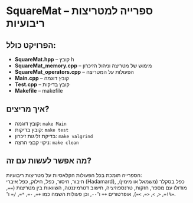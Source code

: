 # SquareMat – ספרייה למטריצות ריבועיות

## הפרויקט כולל:
- **SquareMat.hpp** – קובץ h  
- **SquareMat_memory.cpp** – מימוש של מטריצה וניהול הזיכרון  
- **SquareMat_operators.cpp** – הפעולות על המטריצה  
- **Main.cpp** – קובץ דוגמה  
- **Test.cpp** – קובץ בדיקות  
- **Makefile** – makefile
## איך מריצים?
- קובץ דוגמה: `make Main`  
- קובץ בדיקות: `make test`  
- בדיקת זליגות זיכרון: `make valgrind`  
- ניקוי קבצי הרצה: `make clean`  

## מה אפשר לעשות עם זה?
הספרייה תומכת בכל הפעולות הקלאסיות על מטריצות ריבועיות:  
חיבור, חיסור, כפל, חילוק, כפל איברי (Hadamard), כפל בסקלר (משמאל או מימין), מודולו עם מספר, חזקות, טרנספוזיציה, חישוב דטרמיננטה, השוואות בין מטריצות (`==`, `!=`, `<`, `>`, `<=`, `>=`), אופרטורים `++` ו־`--`, וכן פעולות השמה כמו `+=`, `-=`, `*=`, `/=` ו־`%=`.


